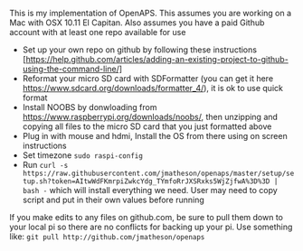 This is my implementation of OpenAPS. This assumes you are working on a Mac with OSX 10.11 El Capitan. Also assumes you have a paid Github account with at least one repo available for use
* Set up your own repo on github by following these instructions  [https://help.github.com/articles/adding-an-existing-project-to-github-using-the-command-line/]
* Reformat your micro SD card with SDFormatter (you can get it here https://www.sdcard.org/downloads/formatter_4/), it is ok to use quick format
* Install NOOBS by donwloading from  https://www.raspberrypi.org/downloads/noobs/, then unzipping and copying all files to the micro SD card that you just formatted above
* Plug in with mouse and hdmi, Install the OS from there using on screen instructions
* Set timezone ```sudo raspi-config```
* Run ```curl -s https://raw.githubusercontent.com/jmatheson/openaps/master/setup/setup.sh?token=AItwWdFKmrpiZwkcYdg_TYmfoRrJXSRxks5WjZjfwA%3D%3D | bash -``` which will install everything we need. User may need to copy script and put in their own values before running

If you make edits to any files on github.com, be sure to pull them down to your local pi so there are no conflicts for backing up your pi. Use something like: ```git pull http://github.com/jmatheson/openaps```
